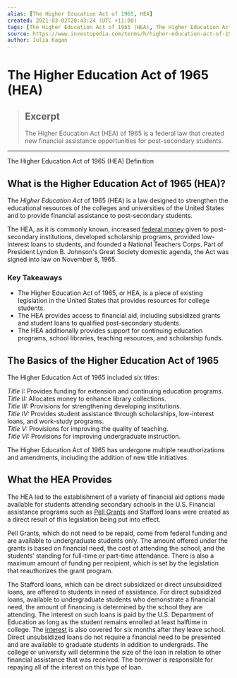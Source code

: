 ```yaml
---
alias: [The Higher Education Act of 1965, HEA]
created: 2021-03-02T20:43:24 (UTC +11:00)
tags: [The Higher Education Act of 1965 (HEA), The Higher Education Act of 1965 (HEA) Definition]
source: https://www.investopedia.com/terms/h/higher-education-act-of-1965-hea.asp
author: Julia Kagan
---
```


# The Higher Education Act of 1965 (HEA)

> ## Excerpt
> The Higher Education Act (HEA) of 1965 is a federal law that created new financial assistance opportunities for post-secondary students.

---

The Higher Education Act of 1965 (HEA) Definition
## What is the Higher Education Act of 1965 (HEA)?

The _Higher Education Act_ of 1965 (HEA) is a law designed to strengthen the educational resources of the colleges and universities of the United States and to provide financial assistance to post-secondary students.

The HEA, as it is commonly known, increased [federal money](https://www.investopedia.com/terms/f/federalfunds.asp) given to post-secondary institutions, developed scholarship programs, provided low-interest loans to students, and founded a National Teachers Corps. Part of President Lyndon B. Johnson's Great Society domestic agenda, the Act was signed into law on November 8, 1965.

### Key Takeaways

-   The Higher Education Act of 1965, or HEA, is a piece of existing legislation in the United States that provides resources for college students.
-   The HEA provides access to financial aid, including subsidized grants and student loans to qualified post-secondary students.
-   The HEA additionally provides support for continuing education programs, school libraries, teaching resources, and scholarship funds.

## The Basics of the Higher Education Act of 1965

The Higher Education Act of 1965 included six titles:

_Title I:_ Provides funding for extension and continuing education programs.  
_Title II:_ Allocates money to enhance library collections.  
_Title III:_ Provisions for strengthening developing institutions.  
_Title IV:_ Provides student assistance through scholarships, low-interest loans, and work-study programs.  
_Title V:_ Provisions for improving the quality of teaching.  
_Title VI:_ Provisions for improving undergraduate instruction.

The Higher Education Act of 1965 has undergone multiple reauthorizations and amendments, including the addition of new title initiatives.

## What the HEA Provides

The HEA led to the establishment of a variety of financial aid options made available for students attending secondary schools in the U.S. Financial assistance programs such as [Pell Grants](https://www.investopedia.com/terms/p/pell-grant.asp) and Stafford loans were created as a direct result of this legislation being put into effect.

Pell Grants, which do not need to be repaid, come from federal funding and are available to undergraduate students only. The amount offered under the grants is based on financial need, the cost of attending the school, and the students’ standing for full-time or part-time attendance. There is also a maximum amount of funding per recipient, which is set by the legislation that reauthorizes the grant program.

The Stafford loans, which can be direct subsidized or direct unsubsidized loans, are offered to students in need of assistance. For direct subsidized loans, available to undergraduate students who demonstrate a financial need, the amount of financing is determined by the school they are attending. The interest on such loans is paid by the U.S. Department of Education as long as the student remains enrolled at least halftime in college. The [interest](https://www.investopedia.com/terms/i/interest.asp) is also covered for six months after they leave school. Direct unsubsidized loans do not require a financial need to be presented and are available to graduate students in addition to undergrads. The college or university will determine the size of the loan in relation to other financial assistance that was received. The borrower is responsible for repaying all of the interest on this type of loan.
